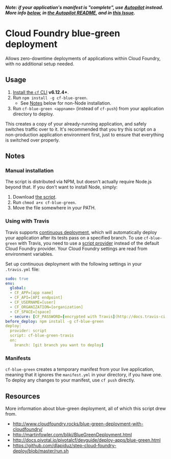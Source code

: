 ***Note: if your application's manifest is "complete", use [Autopilot](https://github.com/concourse/autopilot) instead. More info [below](#manifests), in [the Autopilot README](https://github.com/concourse/autopilot#warning), and in [this Issue](https://github.com/concourse/autopilot/issues/11).***

# Cloud Foundry blue-green deployment

Allows zero-downtime deployments of applications within Cloud Foundry, with no additional setup needed.

## Usage

1. [Install the `cf` CLI](https://github.com/cloudfoundry/cli/releases) **v6.12.4+**.
1. Run `npm install -g cf-blue-green`.
    * See [Notes](#manual-installation) below for non-Node installation.
1. Run `cf-blue-green <appname>` (instead of `cf-push`) from your application directory to deploy.

This creates a copy of your already-running application, and safely switches traffic over to it. It's recommended that you try this script on a non-production application environment first, just to ensure that everything is switched over properly.

## Notes

### Manual installation

The script is distributed via NPM, but doesn't actually require Node.js beyond that. If you don't want to install Node, simply:

1. Download [the script](bin/cf-blue-green).
1. Run `chmod a+x cf-blue-green`.
1. Move the file somewhere in your PATH.

### Using with Travis

Travis supports [continuous deployment](http://docs.travis-ci.com/user/deployment/), which will automatically deploy your application after its tests pass on a specified branch. To use `cf-blue-green` with Travis, you need to use a [script provider](http://docs.travis-ci.com/user/deployment/script/) instead of the default Cloud Foundry provider. Your Cloud Foundry settings are read from environment variables.

Set up continuous deployment with the following settings in your `.travis.yml` file:

```yml
sudo: true
env:
  global:
  - CF_APP=[app name]
  - CF_API=[API endpoint]
  - CF_USERNAME=[user]
  - CF_ORGANIZATION=[organization]
  - CF_SPACE=[space]
  - secure: [CF_PASSWORD=[encrypted with Travis](http://docs.travis-ci.com/user/environment-variables/#Encrypted-Variables)]
before_deploy: npm install -g cf-blue-green
deploy:
  provider: script
  script: cf-blue-green-travis
  on:
    branch: [git branch you want to deploy]
```

### Manifests

`cf-blue-green` creates a temporary manifest from your live application, meaning that it ignores the `manifest.yml` in your directory, if you have one. To deploy any changes to your manifest, use `cf push` directly.

## Resources

More information about blue-green deployment, all of which this script drew from.

* http://www.cloudfoundry.rocks/blue-green-deployment-with-cloudfoundry/
* http://martinfowler.com/bliki/BlueGreenDeployment.html
* http://docs.pivotal.io/pivotalcf/devguide/deploy-apps/blue-green.html
* https://github.com/dlapiduz/step-cloud-foundry-deploy/blob/master/run.sh
